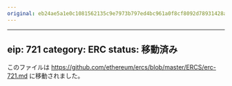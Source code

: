```yaml
---
original: eb24ae5a1e0c1081562135c9e7973b797ed4bc961a0f8cf8092d78931428ad9a
---
```


---
eip: 721
category: ERC
status: 移動済み
---

このファイルは https://github.com/ethereum/ercs/blob/master/ERCS/erc-721.md に移動されました。